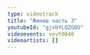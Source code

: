 ```yaml
---
type: videotrack
title: "Финиш часть 3"
youtubeId: "gjvbYLOZGOU"
videoevents: vevt0040
videoartists: []
---
```


